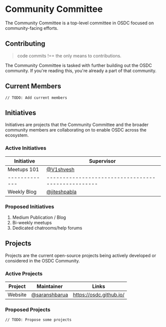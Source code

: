 # Community Committee

The Community Committee is a top-level committee in OSDC focused on community-facing efforts.

## Contributing

> code commits !== the only means to contributions.

The Community Committee is tasked with further building out the OSDC community. If you're reading this, you're already a part of that community.

## Current Members

`// TODO: Add current members`

## Initiatives

Initiatives are projects that the Community Committee and the broader community members are collaborating on to enable OSDC across the ecosystem.

### Active Initiatives

| Initiative  | Supervisor                                       |
|-------------|--------------------------------------------------|
| Meetups 101 | [@V1shvesh](https://github.com/V1shvesh)         |
|-------------|--------------------------------------------------|
| Weekly Blog | [@jiteshpabla](https://github.com/jiteshpabla)   |


### Proposed Initiatives

1. Medium Publication / Blog
2. Bi-weekly meetups
3. Dedicated chatrooms/help forums

## Projects

Projects are the current open-source projects being actively developed or considered in the OSDC Community.

### Active Projects

| Project | Maintainer                                       | Links                   |
|---------|--------------------------------------------------|-------------------------|
| Website | [@saranshbarua](https://github.com/saranshbarua) | https://osdc.github.io/ |

### Proposed Projects

`// TODO: Propose some projects`
